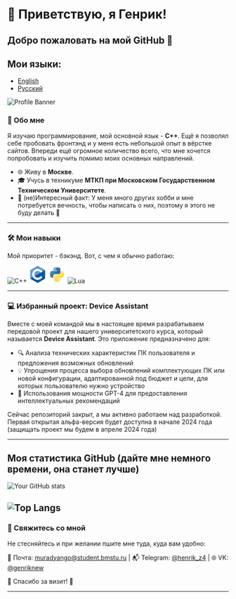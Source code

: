 # 🚀 Приветствую, я Генрик!

## Добро пожаловать на мой GitHub 🌌

## Мои языки:
- [English](https://github.com/henrik-z4/henrik-z4/blob/main/README.md)
- [Русский](https://github.com/henrik-z4/henrik-z4/blob/main/README_RU.md)

![Profile Banner](https://i.imgur.com/VQmIDy0.png)

### 🌟 Обо мне
Я изучаю программирование, мой основной язык - **C++**. Ещё я позволял себе пробовать фронтэнд и у меня есть небольшой опыт в вёрстке сайтов. Впереди ещё огромное количество всего, что мне хочется попробовать и изучить помимо моих основных направлений.

- 🌐 Живу в **Москве**.
- 🎓 Учусь в техникуме **МТКП при Московском Государственном Техническом Университете**.
- 🌠 (не)Интересный факт: У меня много других хобби и мне потребуется вечность, чтобы написать о них, поэтому я этого не буду делать 👀

---

### 🛠 Мои навыки
Мой приоритет - бэкэнд. Вот, с чем я обычно работаю:

<p align="left">
    <img src="https://upload.wikimedia.org/wikipedia/commons/1/18/ISO_C%2B%2B_Logo.svg" alt="C++" width="40" height="40"/>
    <img src="https://raw.githubusercontent.com/devicons/devicon/master/icons/c/c-original.svg" alt="C" width="40" height="40"/>
    <img src="https://raw.githubusercontent.com/devicons/devicon/master/icons/python/python-original.svg" alt="Python" width="40" height="40"/>
    <img src="https://upload.wikimedia.org/wikipedia/commons/c/cf/Lua-Logo.svg" alt="Lua" width="40" height="40"/>
</p>

---

### 💻 Избранный проект: Device Assistant
Вместе с моей командой мы в настоящее время разрабатываем передовой проект для нашего университетского курса, который называется **Device Assistant**. Это приложение предназначено для:

- 🔍 Анализа технических характеристик ПК пользователя и предложения возможных обновлений
- 💡 Упрощения процесса выбора обновлений комплектующих ПК или новой конфигурации, адаптированной под бюджет и цели, для которых пользователю нужно устройство
- 🧠 Использования мощности GPT-4 для предоставления интеллектуальных рекомендаций

Сейчас репозиторий закрыт, а мы активно работаем над разработкой. Первая открытая альфа-версия будет доступна в начале 2024 года (защищать проект мы будем в апреле 2024 года)

---

## Моя статистика GitHub (дайте мне немного времени, она станет лучше)

![Your GitHub stats](https://github-readme-stats.vercel.app/api?username=henrik-z4&show_icons=true&theme=dark)

![Top Langs](https://github-readme-stats.vercel.app/api/top-langs/?username=henrik-z4&layout=compact&theme=dark)
---

### 📡 Свяжитесь со мной
Не стесняйтесь и при желании пшите мне туда, куда вам удобно:

📧 Почта: [muradyango@student.bmstu.ru](mailto:muradyango@student.bmstu.ru) | 📬 Telegram: [@henrik_z4](https://t.me/henrik_z4) | 🌐 VK: [@genriknew](https://vk.com/genriknew)

🌟 Спасибо за визит! 🌟

---
